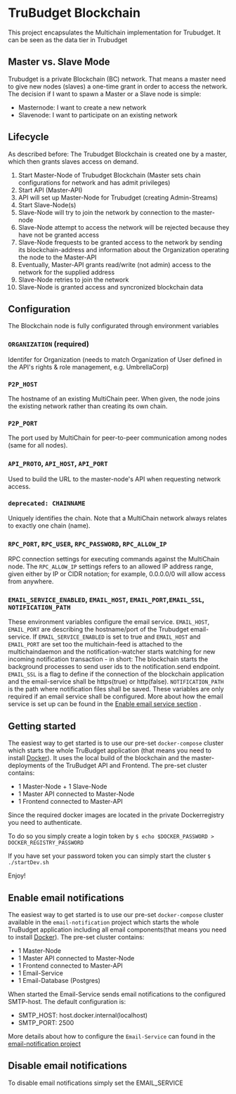 # TruBudget Blockchain

This project encapsulates the Multichain implementation for Trubudget. It can be seen as the data tier in Trubudget

## Master vs. Slave Mode

Trubudget is a private Blockchain (BC) network. That means a master need to give new nodes (slaves) a one-time grant in order to access the network. The decision if I want to spawn a Master or a Slave node is simple:

- Masternode: I want to create a new network
- Slavenode: I want to participate on an existing network

## Lifecycle

As described before: The Trubudget Blockchain is created one by a master, which then grants slaves access on demand.

1.  Start Master-Node of Trubudget Blockchain (Master sets chain configurations for network and has admit privileges)
1.  Start API (Master-API)
1.  API will set up Master-Node for Trubudget (creating Admin-Streams)
1.  Start Slave-Node(s)
1.  Slave-Node will try to join the network by connection to the master-node
1.  Slave-Node attempt to access the network will be rejected because they have not be granted access
1.  Slave-Node frequests to be granted access to the network by sending its blockchain-address and information about the Organization operating the node to the Master-API
1.  Eventually, Master-API grants read/write (not admin) access to the network for the supplied address
1.  Slave-Node retries to join the network
1.  Slave-Node is granted access and syncronized blockchain data

## Configuration

The Blockchain node is fully configurated through environment variables

### `ORGANIZATION` (required)

Identifer for Organization (needs to match Organization of User defined in the API's rights & role management, e.g. UmbrellaCorp)

### `P2P_HOST`

The hostname of an existing MultiChain peer. When given, the node joins the existing network rather than creating its own chain.

### `P2P_PORT`

The port used by MultiChain for peer-to-peer communication among nodes (same for all nodes).

### `API_PROTO`, `API_HOST`, `API_PORT`

Used to build the URL to the master-node's API when requesting network access.

### `deprecated: CHAINNAME`

Uniquely identifies the chain. Note that a MultiChain network always relates to exactly one chain (name).

### `RPC_PORT`, `RPC_USER`, `RPC_PASSWORD`, `RPC_ALLOW_IP`

RPC connection settings for executing commands against the MultiChain node. The `RPC_ALLOW_IP` settings refers to an allowed IP address range, given either by IP or CIDR notation; for example, 0.0.0.0/0 will allow access from anywhere.

### `EMAIL_SERVICE_ENABLED`, `EMAIL_HOST`, `EMAIL_PORT`,`EMAIL_SSL`, `NOTIFICATION_PATH`

These environment variables configure the email service. `EMAIL_HOST`, `EMAIL_PORT` are describing the hostname/port of the Trubudget email-service. If `EMAIL_SERVICE_ENABLED` is set to true and `EMAIL_HOST` and `EMAIL_PORT` are set too the multichain-feed is attached to the multichaindaemon and the notification-watcher starts watching for new incoming notification transaction - in short: The blockchain starts the background processes to send user ids to the notification.send endpoint. `EMAIL_SSL` is a flag to define if the connection of the blockchain application and the email-service shall be https(true) or http(false). `NOTIFICATION_PATH` is the path where notification files shall be saved. These variables are only required if an email service shall be configured. More about how the email service is set up can be found in the [Enable email service section](#enable-email-notifications) .

## Getting started

The easiest way to get started is to use our pre-set `docker-compose` cluster which starts the whole TruBudget application (that means you need to install [Docker](https://www.docker.com/community-edition#/download)). It uses the local build of the blockchain and the master-deployments of the TruBudget API and Frontend. The pre-set cluster contains:

- 1 Master-Node + 1 Slave-Node
- 1 Master API connected to Master-Node
- 1 Frontend connected to Master-API

Since the required docker images are located in the private Dockerregistry you need to authenticate.

To do so you simply create a login token by `$ echo $DOCKER_PASSWORD > DOCKER_REGISTRY_PASSWORD`

If you have set your password token you can simply start the cluster `$ ./startDev.sh`

Enjoy!

## Enable email notifications

The easiest way to get started is to use our pre-set `docker-compose` cluster available in the `email-notification` project which starts the whole TruBudget application including all email components(that means you need to install [Docker](https://www.docker.com/community-edition#/download)).
The pre-set cluster contains:

- 1 Master-Node
- 1 Master API connected to Master-Node
- 1 Frontend connected to Master-API
- 1 Email-Service
- 1 Email-Database (Postgres)

When started the Email-Service sends email notifications to the configured SMTP-host. The default configuration is:

- SMTP_HOST: host.docker.internal(localhost)
- SMTP_PORT: 2500

More details about how to configure the `Email-Service` can found in the [email-notification project](../email-notification/README.md)

## Disable email notifications

To disable email notifications simply set the EMAIL_SERVICE
